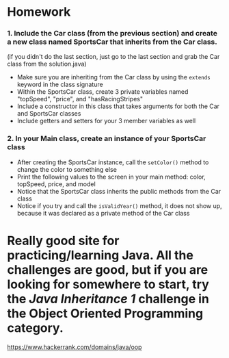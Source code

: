 # Homework

### 1. Include the Car class (from the previous section) and create a new class named SportsCar that inherits from the Car class. 
  (if you didn't do the last section, just go to the last section and grab the Car class from the solution.java)
  * Make sure you are inheriting from the Car class by using the `extends` keyword in the class signature
  * Within the SportsCar class, create 3 private variables named "topSpeed", "price", and "hasRacingStripes"
  * Include a constructor in this class that takes arguments for both the Car and SportsCar classes
  * Include getters and setters for your 3 member variables as well
  
  ### 2. In your Main class, create an instance of your SportsCar class
  * After creating the SportsCar instance, call the `setColor()` method to change the color to something else
  * Print the following values to the screen in your main method: color, topSpeed, price, and model
  * Notice that the SportsCar class inherits the public methods from the Car class
  * Notice if you try and call the `isValidYear()` method, it does not show up, because it was declared as a private method of the Car class



# Really good site for practicing/learning Java. All the challenges are good, but if you are looking for somewhere to start, try the _Java Inheritance 1_ challenge in the Object Oriented Programming category.
https://www.hackerrank.com/domains/java/oop
